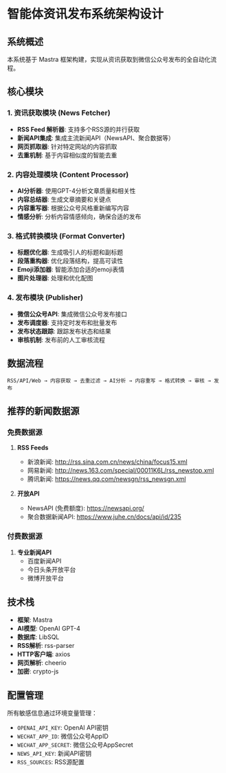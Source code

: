 # 智能体资讯发布系统架构设计

## 系统概述

本系统基于 Mastra 框架构建，实现从资讯获取到微信公众号发布的全自动化流程。

## 核心模块

### 1. 资讯获取模块 (News Fetcher)
- **RSS Feed 解析器**: 支持多个RSS源的并行获取
- **新闻API集成**: 集成主流新闻API（NewsAPI、聚合数据等）
- **网页抓取器**: 针对特定网站的内容抓取
- **去重机制**: 基于内容相似度的智能去重

### 2. 内容处理模块 (Content Processor)
- **AI分析器**: 使用GPT-4分析文章质量和相关性
- **内容总结器**: 生成文章摘要和关键点
- **内容重写器**: 根据公众号风格重新编写内容
- **情感分析**: 分析内容情感倾向，确保合适的发布

### 3. 格式转换模块 (Format Converter)
- **标题优化器**: 生成吸引人的标题和副标题
- **段落重构器**: 优化段落结构，提高可读性
- **Emoji添加器**: 智能添加合适的emoji表情
- **图片处理器**: 处理和优化配图

### 4. 发布模块 (Publisher)
- **微信公众号API**: 集成微信公众号发布接口
- **发布调度器**: 支持定时发布和批量发布
- **发布状态跟踪**: 跟踪发布状态和结果
- **审核机制**: 发布前的人工审核流程

## 数据流程

```
RSS/API/Web → 内容获取 → 去重过滤 → AI分析 → 内容重写 → 格式转换 → 审核 → 发布
```

## 推荐的新闻数据源

### 免费数据源
1. **RSS Feeds**
   - 新浪新闻: http://rss.sina.com.cn/news/china/focus15.xml
   - 网易新闻: http://news.163.com/special/00011K6L/rss_newstop.xml
   - 腾讯新闻: https://news.qq.com/newsgn/rss_newsgn.xml

2. **开放API**
   - NewsAPI (免费额度): https://newsapi.org/
   - 聚合数据新闻API: https://www.juhe.cn/docs/api/id/235

### 付费数据源
1. **专业新闻API**
   - 百度新闻API
   - 今日头条开放平台
   - 微博开放平台

## 技术栈

- **框架**: Mastra
- **AI模型**: OpenAI GPT-4
- **数据库**: LibSQL
- **RSS解析**: rss-parser
- **HTTP客户端**: axios
- **网页解析**: cheerio
- **加密**: crypto-js

## 配置管理

所有敏感信息通过环境变量管理：
- `OPENAI_API_KEY`: OpenAI API密钥
- `WECHAT_APP_ID`: 微信公众号AppID
- `WECHAT_APP_SECRET`: 微信公众号AppSecret
- `NEWS_API_KEY`: 新闻API密钥
- `RSS_SOURCES`: RSS源配置
